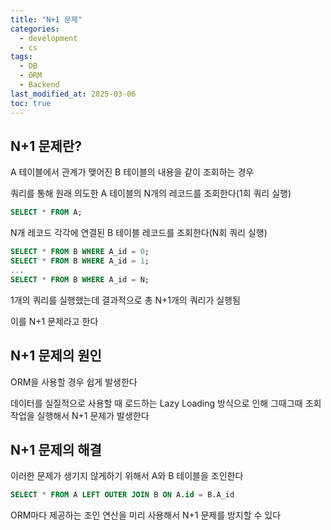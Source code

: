 ```yaml
---
title: "N+1 문제"
categories:
  - development
  - cs
tags:
  - DB
  - ORM
  - Backend
last_modified_at: 2025-03-06
toc: true
---
```


## N+1 문제란?

A 테이블에서 관계가 맺어진 B 테이블의 내용을 같이 조회하는 경우

쿼리를 통해 원래 의도한 A 테이블의 N개의 레코드를 조회한다(1회 쿼리 실행)

```sql
SELECT * FROM A;
```

N개 레코드 각각에 연결된 B 테이블 레코드를 조회한다(N회 쿼리 실행)

```sql
SELECT * FROM B WHERE A_id = 0;
SELECT * FROM B WHERE A_id = 1;
...
SELECT * FROM B WHERE A_id = N;
```

1개의 쿼리를 실행했는데 결과적으로 총 N+1개의 쿼리가 실행됨

이를 N+1 문제라고 한다

## N+1 문제의 원인

ORM을 사용할 경우 쉽게 발생한다

데이터를 실질적으로 사용할 때 로드하는 Lazy Loading 방식으로 인해 그때그때 조회 작업을 실행해서 N+1 문제가 발생한다

## N+1 문제의 해결

이러한 문제가 생기지 않게하기 위해서 A와 B 테이블을 조인한다

```sql
SELECT * FROM A LEFT OUTER JOIN B ON A.id = B.A_id
```

ORM마다 제공하는 조인 연산을 미리 사용해서 N+1 문제를 방지할 수 있다
